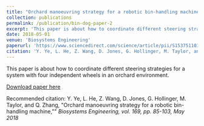 ```yaml
---
title: "Orchard manoeuvring strategy for a robotic bin-handling machine"
collection: publications
permalink: /publication/bin-dog-paper-2
excerpt: 'This paper is about how to coordinate different steering strategies for a system with four independent wheels in an orchard environment.'
date: 2018-05-01
venue: 'Biosystems Engineering'
paperurl: 'https://www.sciencedirect.com/science/article/pii/S1537511016308571'
citation: 'Y. Ye, L. He, Z. Wang, D. Jones, G. Hollinger, M. Taylor, and Q. Zhang, &quot;Orchard manoeuvring strategy for a robotic bin-handling machine,&quot; <i>Biosystems Engineering<i>, vol. 169, pp. 85-103, May 2018'
---
```

This paper is about how to coordinate different steering strategies for a system with four independent wheels in an orchard environment.

[Download paper here](https://www.sciencedirect.com/science/article/pii/S1537511016308571)

Recommended citation: Y. Ye, L. He, Z. Wang, D. Jones, G. Hollinger, M. Taylor, and Q. Zhang, "Orchard manoeuvring strategy for a robotic bin-handling machine,"" <i>Biosystems Engineering<i>, vol. 169, pp. 85-103, May 2018
